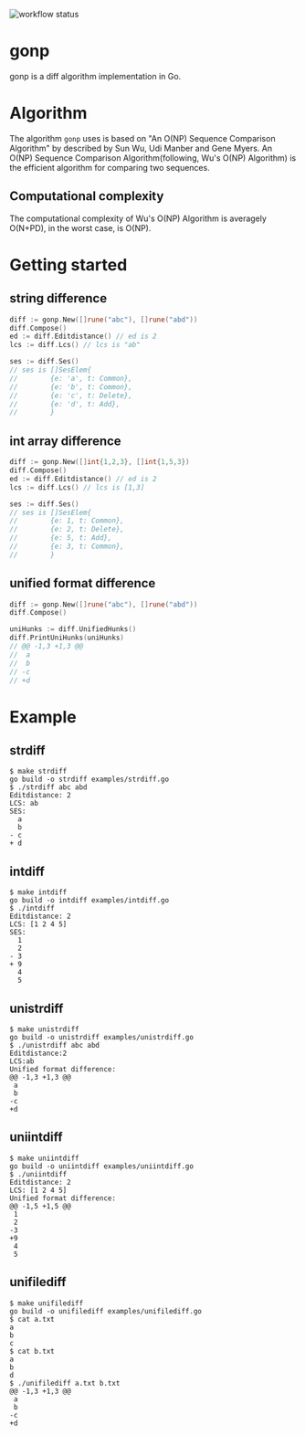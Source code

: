 ![workflow status](https://github.com/cubicdaiya/gonp/actions/workflows/go.yml/badge.svg)

# gonp

gonp is a diff algorithm implementation in Go.

# Algorithm

The algorithm `gonp` uses is based on "An O(NP) Sequence Comparison Algorithm" by described by Sun Wu, Udi Manber and Gene Myers.
An O(NP) Sequence Comparison Algorithm(following, Wu's O(NP) Algorithm) is the efficient algorithm for comparing two sequences.

## Computational complexity

The computational complexity of Wu's O(NP) Algorithm is averagely O(N+PD), in the worst case, is O(NP).

# Getting started

## string difference

```go
diff := gonp.New([]rune("abc"), []rune("abd"))
diff.Compose()
ed := diff.Editdistance() // ed is 2
lcs := diff.Lcs() // lcs is "ab"

ses := diff.Ses()
// ses is []SesElem{
//        {e: 'a', t: Common},
//        {e: 'b', t: Common},
//        {e: 'c', t: Delete},
//        {e: 'd', t: Add},
//        }
```

## int array difference

```go
diff := gonp.New([]int{1,2,3}, []int{1,5,3})
diff.Compose()
ed := diff.Editdistance() // ed is 2
lcs := diff.Lcs() // lcs is [1,3]

ses := diff.Ses()
// ses is []SesElem{
//        {e: 1, t: Common},
//        {e: 2, t: Delete},
//        {e: 5, t: Add},
//        {e: 3, t: Common},
//        }
```

## unified format difference

```go
diff := gonp.New([]rune("abc"), []rune("abd"))
diff.Compose()

uniHunks := diff.UnifiedHunks()
diff.PrintUniHunks(uniHunks)
// @@ -1,3 +1,3 @@
//  a
//  b
// -c
// +d
```



# Example

## strdiff

```
$ make strdiff
go build -o strdiff examples/strdiff.go
$ ./strdiff abc abd
Editdistance: 2
LCS: ab
SES:
  a
  b
- c
+ d
```

## intdiff

```
$ make intdiff
go build -o intdiff examples/intdiff.go
$ ./intdiff
Editdistance: 2
LCS: [1 2 4 5]
SES:
  1
  2
- 3
+ 9
  4
  5
```

## unistrdiff

```
$ make unistrdiff
go build -o unistrdiff examples/unistrdiff.go
$ ./unistrdiff abc abd
Editdistance:2
LCS:ab
Unified format difference:
@@ -1,3 +1,3 @@
 a
 b
-c
+d
```

## uniintdiff

```
$ make uniintdiff
go build -o uniintdiff examples/uniintdiff.go
$ ./uniintdiff
Editdistance: 2
LCS: [1 2 4 5]
Unified format difference:
@@ -1,5 +1,5 @@
 1
 2
-3
+9
 4
 5
```

## unifilediff

```
$ make unifilediff
go build -o unifilediff examples/unifilediff.go
$ cat a.txt
a
b
c
$ cat b.txt
a
b
d
$ ./unifilediff a.txt b.txt
@@ -1,3 +1,3 @@
 a
 b
-c
+d
```
